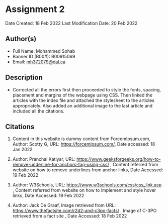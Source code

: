 <!--- The following README.md sample file was adapted from https://gist.github.com/PurpleBooth/109311bb0361f32d87a2#file-readme-template-md by Raghav Sampangi for academic use ---> 
# Assignment 2

Date Created: 18 Feb 2022
Last Modification Date: 20 Feb 2022


## Author(s)

- Full Name: Mohammed Sohab
- Banner ID (B00#): B00915069
- Email: mh372079@dal.ca


## Description

- Corrected all the errors first then proceeded to style the fonts, spacing, placement and margins of the webpage using CSS. Then linked the articles with the index file and attached the stylesheet to the articles appropriately. Also added an additional image to the last article and included all the citations.


## Citations

1. Content in this website is dummy content from ForcemIpsum.com, Author: Scotty G, URL: https://forcemipsum.com/, Date accessed: 18 Jan 2022

2. Author: Pranchal Katiyar, URL: https://www.geeksforgeeks.org/how-to-remove-underline-for-anchors-tag-using-css/ , Content referred from website on how to remove underlines from anchor links, Date Accessed: 19 Feb 2022

3. Author: W3Schools, URL: https://www.w3schools.com/css/css_link.asp , Content referred from website on how to implement and style hover links, Date Accessed: 19 Feb 2022

4. Author: Jack De Graaf, Image retrieved from URL: https://www.thefactsite.com/r2d2-and-c3po-facts/ , Image of C-3PO retrieved from a fact site , Date Accessed: 18 Feb 2022